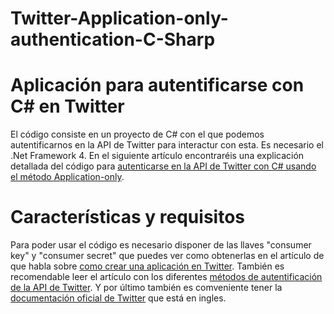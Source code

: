 Twitter-Application-only-authentication-C-Sharp
===============================================


Aplicación para autentificarse con C# en Twitter
================================================

El código consiste en un proyecto de C# con el que podemos autentificarnos en la API de Twitter para interactur con esta.
Es necesario el .Net Framework 4. En el siguiente artículo encontraréis una explicación detallada del código para [autenticarse en la API de Twitter con C# usando el método Application-only](http://www.vozidea.com/autentificar-api-de-twitter-con-c-sharp).


Características y requisitos
============================

Para poder usar el código es necesario disponer de las llaves "consumer key" y "consumer secret" que puedes ver como obtenerlas en el artículo de que habla sobre [como crear una aplicación en Twitter](http://www.vozidea.com/crear-una-aplicacion-en-twitter-para-usar-la-api).
También es recomendable leer el artículo con los diferentes [métodos de autentificación de la API de Twitter](http://www.vozidea.com/autentificacion-en-la-api-de-twitter).
Y por último también es comveniente tener la [documentación oficial de Twitter](https://dev.twitter.com/docs) que está en ingles.
